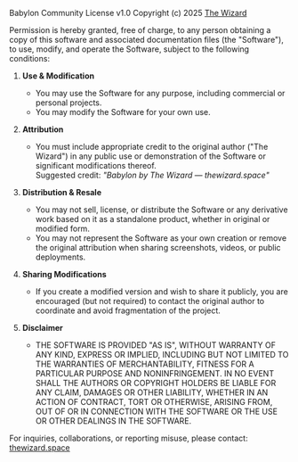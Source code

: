 Babylon Community License v1.0
Copyright (c) 2025 [The Wizard](thewizard.space)

Permission is hereby granted, free of charge, to any person obtaining a copy
of this software and associated documentation files (the "Software"), to use,
modify, and operate the Software, subject to the following conditions:

1. **Use & Modification**
   - You may use the Software for any purpose, including commercial or personal projects.
   - You may modify the Software for your own use.

2. **Attribution**
   - You must include appropriate credit to the original author ("The Wizard") in any public use or demonstration of the Software or significant modifications thereof.  
     Suggested credit: *"Babylon by The Wizard — thewizard.space"*

3. **Distribution & Resale**
   - You may not sell, license, or distribute the Software or any derivative work based on it as a standalone product, whether in original or modified form.
   - You may not represent the Software as your own creation or remove the original attribution when sharing screenshots, videos, or public deployments.

4. **Sharing Modifications**
   - If you create a modified version and wish to share it publicly, you are encouraged (but not required) to contact the original author to coordinate and avoid fragmentation of the project.

5. **Disclaimer**
   - THE SOFTWARE IS PROVIDED "AS IS", WITHOUT WARRANTY OF ANY KIND, EXPRESS OR IMPLIED, INCLUDING BUT NOT LIMITED TO THE WARRANTIES OF MERCHANTABILITY, FITNESS FOR A PARTICULAR PURPOSE AND NONINFRINGEMENT. IN NO EVENT SHALL THE AUTHORS OR COPYRIGHT HOLDERS BE LIABLE FOR ANY CLAIM, DAMAGES OR OTHER LIABILITY, WHETHER IN AN ACTION OF CONTRACT, TORT OR OTHERWISE, ARISING FROM, OUT OF OR IN CONNECTION WITH THE SOFTWARE OR THE USE OR OTHER DEALINGS IN THE SOFTWARE.

For inquiries, collaborations, or reporting misuse, please contact: [thewizard.space](https://thewizard.space)
